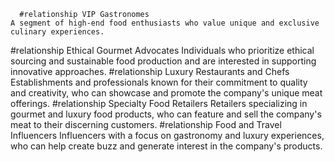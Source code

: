       #relationship VIP Gastronomes
	A segment of high-end food enthusiasts who value unique and exclusive culinary experiences.
#relationship Ethical Gourmet Advocates
	Individuals who prioritize ethical sourcing and sustainable food production and are interested in supporting innovative approaches.
#relationship Luxury Restaurants and Chefs
	Establishments and professionals known for their commitment to quality and creativity, who can showcase and promote the company's unique meat offerings.
#relationship Specialty Food Retailers
	Retailers specializing in gourmet and luxury food products, who can feature and sell the company's meat to their discerning customers.
#relationship Food and Travel Influencers
	Influencers with a focus on gastronomy and luxury experiences, who can help create buzz and generate interest in the company's products.

